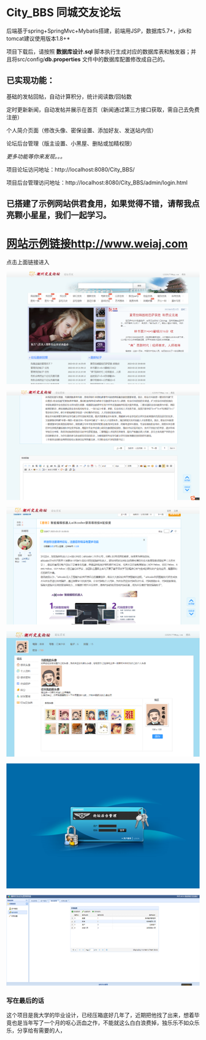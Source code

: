 # City_BBS 同城交友论坛

后端基于spring+SpringMvc+Mybatis搭建，前端用JSP，数据库5.7+，jdk和tomcat建议使用版本1.8+*

项目下载后，请按照 **数据库设计.sql** 脚本执行生成对应的数据库表和触发器；并且将src/config/**db.properties** 文件中的数据库配置修改成自己的。

## 已实现功能：
基础的发帖回帖，自动计算积分，统计阅读数/回帖数

定时更新新闻，自动发帖并展示在首页（新闻通过第三方接口获取，需自己去免费注册）

个人简介页面（修改头像、密保设置、添加好友、发送站内信）

论坛后台管理（版主设置、小黑屋、删帖或加精权限）

*更多功能等你来发现。。。*

项目论坛访问地址：http://localhost:8080/City_BBS/

项目后台管理访问地址：http://localhost:8080/City_BBS/admin/login.html


## 已搭建了示例网站供君食用，如果觉得不错，请帮我点亮颗小星星，我们一起学习。

[网站示例链接](http://www.weiaj.com)http://www.weiaj.com
=======================================================================================

点击上面链接进入

![首页](https://github.com/xutongyuan/City_BBS/blob/main/example/首页.png)

![发帖回帖页面](https://github.com/xutongyuan/City_BBS/blob/main/example/发帖回帖页面.png)

![帖子详情](https://github.com/xutongyuan/City_BBS/blob/main/example/帖子详情.png)

![个人简介](https://github.com/xutongyuan/City_BBS/blob/main/example/个人简介.png)

![后台管理](https://github.com/xutongyuan/City_BBS/blob/main/example/后台管理.png)

![后台详情页](https://github.com/xutongyuan/City_BBS/blob/main/example/后台详情页.png)

### 写在最后的话
这个项目是我大学的毕业设计，已经压箱底好几年了，近期把他找了出来，想着毕竟也是当年写了一个月的呕心沥血之作，不能就这么白白浪费掉，独乐乐不如众乐乐，分享给有需要的人，
